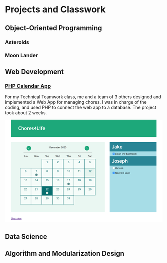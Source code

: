 # Projects and Classwork

## Object-Oriented Programming

### Asteroids

### Moon Lander

## Web Development

### [PHP Calendar App](calendar.md)

For my Technical Teamwork class, me and a team of 3 others designed and implemented a Web App for managing chores. I was in charge of the coding, and used PHP to connect the web app to a database. The project took about 2 weeks.

![](images/Chores4Life_Calendar.png)


## Data Science

## Algorithm and Modularization Design
